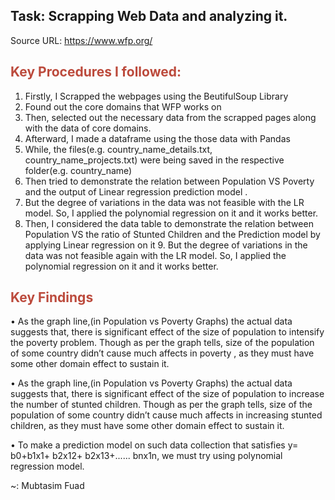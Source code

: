 
## Task: Scrapping Web Data and analyzing it.
Source URL: https://www.wfp.org/
## <font color='#BC4A3C'> Key Procedures I followed: </font>  

1.	Firstly, I Scrapped the  webpages  using the BeutifulSoup Library
2.	Found out the core domains that WFP works on 
3.	Then,  selected out the necessary data from the scrapped pages along with the data of core domains.
4.	Afterward, I made a dataframe using the those data with Pandas
5.	While, the files(e.g. country_name_details.txt, country_name_projects.txt) were being saved in the respective folder(e.g. country_name) 
6.	Then tried to demonstrate the relation between  Population VS Poverty and the output of Linear regression prediction model .
7.	But the degree of variations in the data was not feasible with the LR model. So, I applied the polynomial regression on it and it works better.
8.	Then, I considered the data table to demonstrate the relation between Population VS the ratio of  Stunted Children and the Prediction model by applying Linear regression on it 9.	But the degree of variations in the data was not feasible again with the LR model. So, I applied the polynomial regression on it and it works better.
 

## <font color='#BC4A3C'> Key Findings </font>  

•	As the graph line,(in Population vs Poverty Graphs) the actual data suggests that, there is significant effect of the size of population to intensify the poverty problem. Though as per the graph tells, size of the population of some country  didn’t cause much affects in poverty , as they must have some other domain effect to sustain it.

•	As the graph line,(in Population vs Poverty Graphs) the actual data suggests that, there is significant effect of the size of population to increase the number of stunted children. Though as per the graph tells, size of the population of some country didn’t cause much affects in increasing stunted children, as they must have some other domain effect to sustain it.

•	To make  a prediction model on such data collection that satisfies y= b0+b1x1+ b2x12+ b2x13+...... bnx1n, we must try using polynomial regression model.






~: Mubtasim Fuad

